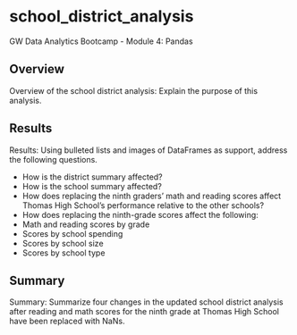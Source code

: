 # school_district_analysis
GW Data Analytics Bootcamp - Module 4: Pandas


## Overview
Overview of the school district analysis: Explain the purpose of this analysis.


## Results
Results: Using bulleted lists and images of DataFrames as support, address the following questions.

- How is the district summary affected?
- How is the school summary affected?
- How does replacing the ninth graders’ math and reading scores affect Thomas High School’s performance relative to the other schools?
- How does replacing the ninth-grade scores affect the following:
- Math and reading scores by grade
- Scores by school spending
- Scores by school size
- Scores by school type


## Summary 
Summary: Summarize four changes in the updated school district analysis after reading and math scores for the ninth grade at Thomas High School have been replaced with NaNs.
